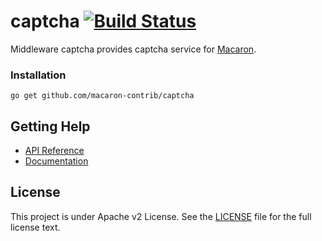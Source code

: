 captcha [![Build Status](https://drone.io/github.com/macaron-contrib/captcha/status.png)](https://drone.io/github.com/macaron-contrib/captcha/latest)
=======

Middleware captcha provides captcha service for [Macaron](https://github.com/Unknwon/macaron).

### Installation

	go get github.com/macaron-contrib/captcha

## Getting Help

- [API Reference](https://gowalker.org/github.com/macaron-contrib/captcha)
- [Documentation](http://macaron.gogs.io/docs/middlewares/captcha)

## License

This project is under Apache v2 License. See the [LICENSE](LICENSE) file for the full license text.
